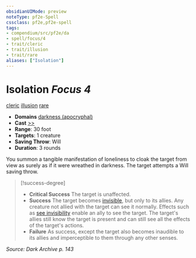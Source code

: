 ```yaml
---
obsidianUIMode: preview
noteType: pf2e-Spell
cssclass: pf2e,pf2e-spell
tags:
- compendium/src/pf2e/da
- spell/focus/4
- trait/cleric
- trait/illusion
- trait/rare
aliases: ["Isolation"]
---
```

# Isolation *Focus 4*   
[cleric](rules/traits/cleric.md "Cleric Class Trait")  [illusion](rules/traits/illusion.md "Illusion School Trait")  [rare](rules/traits/rare.md "Rare Rarity Trait")  

- **Domains** [darkness (apocryphal)](compendium/setting/domains.md#Darkness)
- **Cast** [>>](rules/core-rulebook/chapter-9-playing-the-game.md#Actions "Two-Action") 
- **Range**: 30 foot
- **Targets**: 1 creature
- **Saving Throw**: Will
- **Duration**: 3 rounds

You summon a tangible manifestation of loneliness to cloak the target from view as surely as if it were wreathed in darkness. The target attempts a Will saving throw.

> [!success-degree] 
> - **Critical Success** The target is unaffected.
> - **Success** The target becomes [invisible](rules/conditions.md#Invisible), but only to its allies. Any creature not allied with the target can see it normally. Effects such as [see invisibility](compendium/spells/see-invisibility.md) enable an ally to see the target. The target's allies still know the target is present and can still see all the effects of the target's actions.
> - **Failure** As success, except the target also becomes inaudible to its allies and imperceptible to them through any other senses.

*Source: Dark Archive p. 143*